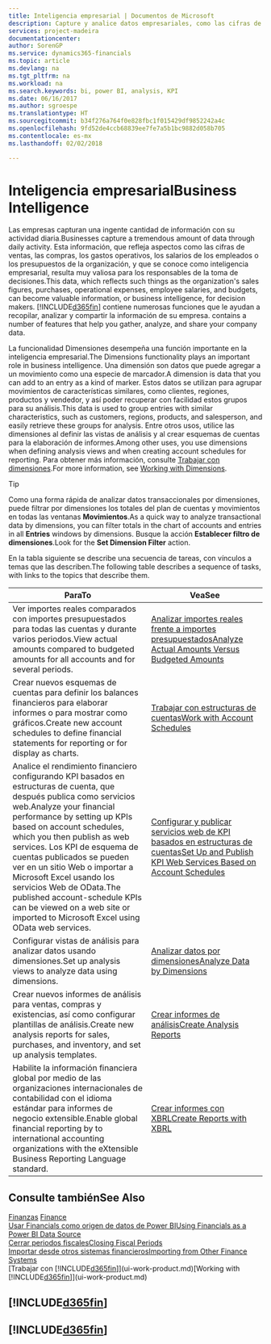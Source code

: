 ```yaml
---
title: Inteligencia empresarial | Documentos de Microsoft
description: Capture y analice datos empresariales, como las cifras de ventas, las compras, los gastos operativos, los salarios de los empleados y los presupuestos, que resultan muy valiosos para la inteligencia artificial o la toma de decisiones.
services: project-madeira
documentationcenter: 
author: SorenGP
ms.service: dynamics365-financials
ms.topic: article
ms.devlang: na
ms.tgt_pltfrm: na
ms.workload: na
ms.search.keywords: bi, power BI, analysis, KPI
ms.date: 06/16/2017
ms.author: sgroespe
ms.translationtype: HT
ms.sourcegitcommit: b34f276a764f0e828fbc1f015429df9852242a4c
ms.openlocfilehash: 9fd52de4ccb68839ee7fe7a5b1bc9882d058b705
ms.contentlocale: es-mx
ms.lasthandoff: 02/02/2018

---
```

# <a name="business-intelligence"></a><span data-ttu-id="3f788-103">Inteligencia empresarial</span><span class="sxs-lookup"><span data-stu-id="3f788-103">Business Intelligence</span></span>
<span data-ttu-id="3f788-104">Las empresas capturan una ingente cantidad de información con su actividad diaria.</span><span class="sxs-lookup"><span data-stu-id="3f788-104">Businesses capture a tremendous amount of data through daily activity.</span></span> <span data-ttu-id="3f788-105">Esta información, que refleja aspectos como las cifras de ventas, las compras, los gastos operativos, los salarios de los empleados o los presupuestos de la organización, y que se conoce como inteligencia empresarial, resulta muy valiosa para los responsables de la toma de decisiones.</span><span class="sxs-lookup"><span data-stu-id="3f788-105">This data, which reflects such things as the organization's sales figures, purchases, operational expenses, employee salaries, and budgets, can become valuable information, or business intelligence, for decision makers.</span></span> [!INCLUDE[d365fin](includes/d365fin_md.md)]<span data-ttu-id="3f788-106"> contiene numerosas funciones que le ayudan a recopilar, analizar y compartir la información de su empresa.</span><span class="sxs-lookup"><span data-stu-id="3f788-106"> contains a number of features that help you gather, analyze, and share your company data.</span></span>

<span data-ttu-id="3f788-107">La funcionalidad Dimensiones desempeña una función importante en la inteligencia empresarial.</span><span class="sxs-lookup"><span data-stu-id="3f788-107">The Dimensions functionality plays an important role in business intelligence.</span></span> <span data-ttu-id="3f788-108">Una dimensión son datos que puede agregar a un movimiento como una especie de marcador.</span><span class="sxs-lookup"><span data-stu-id="3f788-108">A dimension is data that you can add to an entry as a kind of marker.</span></span> <span data-ttu-id="3f788-109">Estos datos se utilizan para agrupar movimientos de características similares, como clientes, regiones, productos y vendedor, y así poder recuperar con facilidad estos grupos para su análisis.</span><span class="sxs-lookup"><span data-stu-id="3f788-109">This data is used to group entries with similar characteristics, such as customers, regions, products, and salesperson, and easily retrieve these groups for analysis.</span></span> <span data-ttu-id="3f788-110">Entre otros usos, utilice las dimensiones al definir las vistas de análisis y al crear esquemas de cuentas para la elaboración de informes.</span><span class="sxs-lookup"><span data-stu-id="3f788-110">Among other uses, you use dimensions  when defining analysis views and when creating account schedules for reporting.</span></span> <span data-ttu-id="3f788-111">Para obtener más información, consulte [Trabajar con dimensiones](finance-dimensions.md).</span><span class="sxs-lookup"><span data-stu-id="3f788-111">For more information, see [Working with Dimensions](finance-dimensions.md).</span></span>

> [!TIP]
> <span data-ttu-id="3f788-112">Como una forma rápida de analizar datos transaccionales por dimensiones, puede filtrar por dimensiones los totales del plan de cuentas y movimientos en todas las ventanas **Movimientos**.</span><span class="sxs-lookup"><span data-stu-id="3f788-112">As a quick way to analyze transactional data by dimensions, you can filter totals in the chart of accounts and entries in all **Entries** windows by dimensions.</span></span> <span data-ttu-id="3f788-113">Busque la acción **Establecer filtro de dimensiones**.</span><span class="sxs-lookup"><span data-stu-id="3f788-113">Look for the **Set Dimension Filter** action.</span></span>  

<span data-ttu-id="3f788-114">En la tabla siguiente se describe una secuencia de tareas, con vínculos a temas que las describen.</span><span class="sxs-lookup"><span data-stu-id="3f788-114">The following table describes a sequence of tasks, with links to the topics that describe them.</span></span>  

| <span data-ttu-id="3f788-115">Para</span><span class="sxs-lookup"><span data-stu-id="3f788-115">To</span></span> | <span data-ttu-id="3f788-116">Vea</span><span class="sxs-lookup"><span data-stu-id="3f788-116">See</span></span> |
| --- | --- |
|<span data-ttu-id="3f788-117">Ver importes reales comparados con importes presupuestados para todas las cuentas y durante varios periodos.</span><span class="sxs-lookup"><span data-stu-id="3f788-117">View actual amounts compared to budgeted amounts for all accounts and for several periods.</span></span>|[<span data-ttu-id="3f788-118">Analizar importes reales frente a importes presupuestados</span><span class="sxs-lookup"><span data-stu-id="3f788-118">Analyze Actual Amounts Versus Budgeted Amounts</span></span>](bi-how-analyze-actual-versus-budget.md)|
|<span data-ttu-id="3f788-119">Crear nuevos esquemas de cuentas para definir los balances financieros para elaborar informes o para mostrar como gráficos.</span><span class="sxs-lookup"><span data-stu-id="3f788-119">Create new account schedules to define financial statements for reporting or for display as charts.</span></span>|[<span data-ttu-id="3f788-120">Trabajar con estructuras de cuentas</span><span class="sxs-lookup"><span data-stu-id="3f788-120">Work with Account Schedules</span></span>](bi-how-work-account-schedule.md)|
|<span data-ttu-id="3f788-121">Analice el rendimiento financiero configurando KPI basados en estructuras de cuenta, que después publica como servicios web.</span><span class="sxs-lookup"><span data-stu-id="3f788-121">Analyze your financial performance by setting up KPIs based on account schedules, which you then publish as web services.</span></span> <span data-ttu-id="3f788-122">Los KPI de esquema de cuentas publicados se pueden ver en un sitio Web o importar a Microsoft Excel usando los servicios Web de OData.</span><span class="sxs-lookup"><span data-stu-id="3f788-122">The published account-schedule KPIs can be viewed on a web site or imported to Microsoft Excel using OData web services.</span></span>|[<span data-ttu-id="3f788-123">Configurar y publicar servicios web de KPI basados en estructuras de cuentas</span><span class="sxs-lookup"><span data-stu-id="3f788-123">Set Up and Publish KPI Web Services Based on Account Schedules</span></span>](bi-how-to-set-up-and-publish-kpi-web-services-based-on-account-schedules.md)|
|<span data-ttu-id="3f788-124">Configurar vistas de análisis para analizar datos usando dimensiones.</span><span class="sxs-lookup"><span data-stu-id="3f788-124">Set up analysis views to analyze data using dimensions.</span></span>|[<span data-ttu-id="3f788-125">Analizar datos por dimensiones</span><span class="sxs-lookup"><span data-stu-id="3f788-125">Analyze Data by Dimensions</span></span>](bi-how-analyze-data-dimension.md)|
|<span data-ttu-id="3f788-126">Crear nuevos informes de análisis para ventas, compras y existencias, así como configurar plantillas de análisis.</span><span class="sxs-lookup"><span data-stu-id="3f788-126">Create new analysis reports for sales, purchases, and inventory, and set up analysis templates.</span></span>|[<span data-ttu-id="3f788-127">Crear informes de análisis</span><span class="sxs-lookup"><span data-stu-id="3f788-127">Create Analysis Reports</span></span>](bi-how-create-analysis-views-reports.md)|
|<span data-ttu-id="3f788-128">Habilite la información financiera global por medio de las organizaciones internacionales de contabilidad con el idioma estándar para informes de negocio extensible.</span><span class="sxs-lookup"><span data-stu-id="3f788-128">Enable global financial reporting by to international accounting organizations with the eXtensible Business Reporting Language standard.</span></span>|[<span data-ttu-id="3f788-129">Crear informes con XBRL</span><span class="sxs-lookup"><span data-stu-id="3f788-129">Create Reports with XBRL</span></span>](bi-create-reports-with-xbrl.md)|

## <a name="see-also"></a><span data-ttu-id="3f788-130">Consulte también</span><span class="sxs-lookup"><span data-stu-id="3f788-130">See Also</span></span>
<span data-ttu-id="3f788-131">[Finanzas](finance.md)  </span><span class="sxs-lookup"><span data-stu-id="3f788-131">[Finance](finance.md)  </span></span>  
[<span data-ttu-id="3f788-132">Usar Financials como origen de datos de Power BI</span><span class="sxs-lookup"><span data-stu-id="3f788-132">Using Financials as a Power BI Data Source</span></span>](across-how-use-financials-data-source-powerbi.md)  
[<span data-ttu-id="3f788-133">Cerrar periodos fiscales</span><span class="sxs-lookup"><span data-stu-id="3f788-133">Closing Fiscal Periods</span></span>](year-close-years-periods.md)  
[<span data-ttu-id="3f788-134">Importar desde otros sistemas financieros</span><span class="sxs-lookup"><span data-stu-id="3f788-134">Importing from Other Finance Systems</span></span>](upload-data.md)  
<span data-ttu-id="3f788-135">[Trabajar con [!INCLUDE[d365fin](includes/d365fin_md.md)]](ui-work-product.md)</span><span class="sxs-lookup"><span data-stu-id="3f788-135">[Working with [!INCLUDE[d365fin](includes/d365fin_md.md)]](ui-work-product.md)</span></span>

## [!INCLUDE[d365fin](includes/free_trial_md.md)]  
## [!INCLUDE[d365fin](includes/training_link_md.md)]


